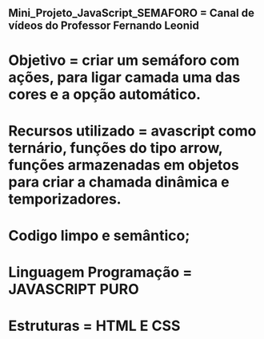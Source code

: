 ## Mini_Projeto_JavaScript_SEMAFORO = Canal de vídeos do Professor Fernando Leonid 

# Objetivo = criar um semáforo com ações, para ligar camada uma das cores e a opção automático.

# Recursos utilizado = avascript como ternário, funções do tipo arrow, funções armazenadas em objetos para criar a chamada dinâmica e temporizadores.

# Codigo limpo e semântico;

# Linguagem Programação = JAVASCRIPT PURO 

# Estruturas = HTML E CSS
